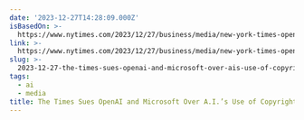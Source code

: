 ```yaml
---
date: '2023-12-27T14:28:09.000Z'
isBasedOn: >-
  https://www.nytimes.com/2023/12/27/business/media/new-york-times-open-ai-microsoft-lawsuit.html
link: >-
  https://www.nytimes.com/2023/12/27/business/media/new-york-times-open-ai-microsoft-lawsuit.html
slug: >-
  2023-12-27-the-times-sues-openai-and-microsoft-over-ais-use-of-copyrighted-work-t
tags:
  - ai
  - media
title: The Times Sues OpenAI and Microsoft Over A.I.’s Use of Copyrighted Work - T
---
```


